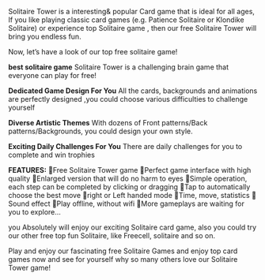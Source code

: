 Solitaire Tower is a interesting& popular Card game that is ideal for all ages, If you like playing classic card games (e.g. Patience Solitaire or Klondike Solitaire) or experience top Solitaire game , then our free Solitaire Tower will bring you endless fun.

Now, let’s have a look of our top free solitaire game!

<b>best solitaire game</b>
Solitaire Tower is a challenging brain game that everyone can play for free!

<b>Dedicated Game Design For You</b>
All the cards, backgrounds and animations are perfectly designed ,you could choose various difficulties to challenge yourself

<b>Diverse Artistic Themes</b>
With dozens of Front patterns/Back patterns/Backgrounds, you could design your own style.

<b>Exciting Daily Challenges For You</b>
There are daily challenges for you to complete and win trophies

<b>FEATURES:</b>
🌵Free Solitaire Tower game
🌵Perfect game interface with high quality
🌵Enlarged version that will do no harm to eyes
🌵Simple operation, each step can be completed by clicking or dragging
🌵Tap to automatically choose the best move
🌵right or Left handed mode
🌵Time, move, statistics
🌵Sound effect
🌵Play offline, without wifi
🌵More gameplays are waiting for you to explore...

you Absolutely will enjoy our exciting Solitaire card game, also you could try our other free top fun Solitaire, like Freecell, solitaire and so on.

Play and enjoy our fascinating free Solitaire Games and enjoy top card games now and see for yourself why so many others love our Solitaire Tower game!
